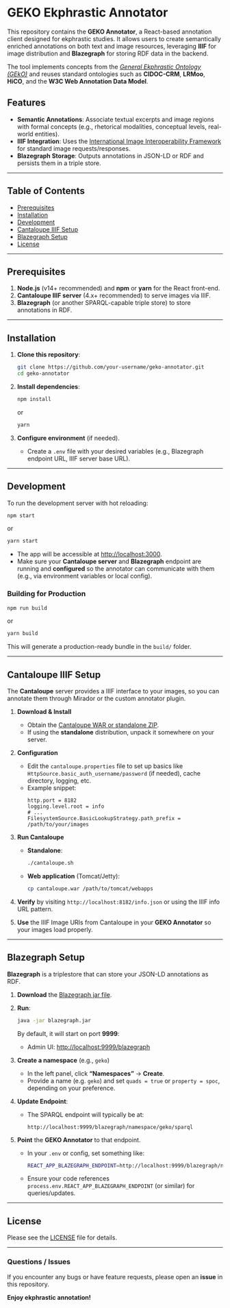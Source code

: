 # GEKO Ekphrastic Annotator

This repository contains the **GEKO Annotator**, a React-based annotation client designed for ekphrastic studies. It allows users to create semantically enriched annotations on both text and image resources, leveraging **IIIF** for image distribution and **Blazegraph** for storing RDF data in the backend.  

The tool implements concepts from the [*General Ekphrastic Ontology (GEkO)*](https://example.org/geko-ontology) and reuses standard ontologies such as **CIDOC-CRM**, **LRMoo**, **HiCO**, and the **W3C Web Annotation Data Model**.

## Features

- **Semantic Annotations**: Associate textual excerpts and image regions with formal concepts (e.g., rhetorical modalities, conceptual levels, real-world entities).  
- **IIIF Integration**: Uses the [International Image Interoperability Framework](https://iiif.io/) for standard image requests/responses.  
- **Blazegraph Storage**: Outputs annotations in JSON-LD or RDF and persists them in a triple store.

---

## Table of Contents

- [Prerequisites](#prerequisites)
- [Installation](#installation)
- [Development](#development)
- [Cantaloupe IIIF Setup](#cantaloupe-iiif-setup)
- [Blazegraph Setup](#blazegraph-setup)
- [License](#license)

---

## Prerequisites

1. **Node.js** (v14+ recommended) and **npm** or **yarn** for the React front-end.  
2. **Cantaloupe IIIF server** (4.x+ recommended) to serve images via IIIF.  
3. **Blazegraph** (or another SPARQL-capable triple store) to store annotations in RDF.  

---

## Installation

1. **Clone this repository**:
   ```bash
   git clone https://github.com/your-username/geko-annotator.git
   cd geko-annotator
   ```

2. **Install dependencies**:
   ```bash
   npm install
   ```
   or
   ```bash
   yarn
   ```

3. **Configure environment** (if needed).  
   - Create a `.env` file with your desired variables (e.g., Blazegraph endpoint URL, IIIF server base URL).

---

## Development

To run the development server with hot reloading:

```bash
npm start
```
or
```bash
yarn start
```

- The app will be accessible at [http://localhost:3000](http://localhost:3000).  
- Make sure your **Cantaloupe server** and **Blazegraph** endpoint are running and **configured** so the annotator can communicate with them (e.g., via environment variables or local config).

### Building for Production

```bash
npm run build
```
or
```bash
yarn build
```
This will generate a production-ready bundle in the `build/` folder.

---

## Cantaloupe IIIF Setup

The **Cantaloupe** server provides a IIIF interface to your images, so you can annotate them through Mirador or the custom annotator plugin.

1. **Download & Install**  
   - Obtain the [Cantaloupe WAR or standalone ZIP](https://github.com/medusa-project/cantaloupe).
   - If using the **standalone** distribution, unpack it somewhere on your server.

2. **Configuration**  
   - Edit the `cantaloupe.properties` file to set up basics like `HttpSource.basic_auth_username/password` (if needed), cache directory, logging, etc.  
   - Example snippet:
     ```properties
     http.port = 8182
     logging.level.root = info
     # ...
     FilesystemSource.BasicLookupStrategy.path_prefix = /path/to/your/images
     ```

3. **Run Cantaloupe**  
   - **Standalone**:
     ```bash
     ./cantaloupe.sh
     ```
   - **Web application** (Tomcat/Jetty):
     ```bash
     cp cantaloupe.war /path/to/tomcat/webapps
     ```
4. **Verify** by visiting `http://localhost:8182/info.json` or using the IIIF info URL pattern.  
5. **Use** the IIIF Image URIs from Cantaloupe in your **GEKO Annotator** so your images load properly.

---

## Blazegraph Setup

**Blazegraph** is a triplestore that can store your JSON-LD annotations as RDF.

1. **Download** the [Blazegraph jar file](https://github.com/blazegraph/database/releases).  
2. **Run**:
   ```bash
   java -jar blazegraph.jar
   ```
   By default, it will start on port **9999**:
   - Admin UI: [http://localhost:9999/blazegraph](http://localhost:9999/blazegraph)  

3. **Create a namespace** (e.g., `geko`)  
   - In the left panel, click **“Namespaces”** → **Create**.  
   - Provide a name (e.g. `geko`) and set `quads = true` or `property = spoc`, depending on your preference.  
4. **Update Endpoint**:  
   - The SPARQL endpoint will typically be at:
     ```
     http://localhost:9999/blazegraph/namespace/geko/sparql
     ```
5. **Point** the **GEKO Annotator** to that endpoint.  
   - In your `.env` or config, set something like:
     ```bash
     REACT_APP_BLAZEGRAPH_ENDPOINT=http://localhost:9999/blazegraph/namespace/geko/sparql
     ```
   - Ensure your code references `process.env.REACT_APP_BLAZEGRAPH_ENDPOINT` (or similar) for queries/updates.

---

## License

Please see the [LICENSE](./LICENSE) file for details.  

---

### Questions / Issues

If you encounter any bugs or have feature requests, please open an **issue** in this repository.  

**Enjoy ekphrastic annotation!**